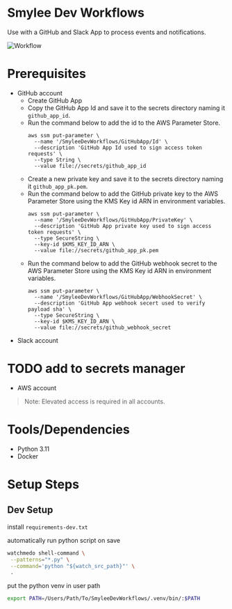 Smylee Dev Workflows
====================

Use with a GitHub and Slack App to process events and notifications.

![Workflow](images/Main.png)

Prerequisites
=============

- GitHub account
    - Create GitHub App
    - Copy the GitHub App Id and save it to the secrets directory naming it `github_app_id`.
    - Run the command below to add the id to the AWS Parameter Store.
      ```
      aws ssm put-parameter \
        --name '/SmyleeDevWorkflows/GitHubApp/Id' \
        --description 'GitHub App Id used to sign access token requests' \
        --type String \
        --value file://secrets/github_app_id
      ```
    - Create a new private key and save it to the secrets directory naming it `github_app_pk.pem`.
    - Run the command below to add the GitHub private key to the AWS Parameter Store using the KMS Key id ARN in environment variables.
      ```
      aws ssm put-parameter \
        --name '/SmyleeDevWorkflows/GitHubApp/PrivateKey' \
        --description 'GitHub App private key used to sign access token requests' \
        --type SecureString \
        --key-id $KMS_KEY_ID_ARN \
        --value file://secrets/github_app_pk.pem
      ```
    - Run the command below to add the GitHub webhook secret to the AWS Parameter Store using the KMS Key id ARN in environment variables.
      ```
      aws ssm put-parameter \
        --name '/SmyleeDevWorkflows/GitHubApp/WebhookSecret' \
        --description 'GitHub App webhook secert used to verify payload sha' \
        --type SecureString \
        --key-id $KMS_KEY_ID_ARN \
        --value file://secrets/github_webhook_secret
      ```
- Slack account
# TODO add to secrets manager
- AWS account

> Note: Elevated access is required in all accounts.

Tools/Dependencies
==================

- Python 3.11
- Docker

Setup Steps
===========

## Dev Setup

install `requirements-dev.txt`

automatically run python script on save
```bash
watchmedo shell-command \
 --patterns="*.py" \
 --command='python "${watch_src_path}"' \
 .
```

put the python venv in user path
```bash
export PATH=/Users/Path/To/SmyleeDevWorkflows/.venv/bin/:$PATH
```
